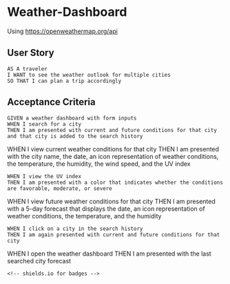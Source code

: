 # Weather-Dashboard

Using https://openweathermap.org/api

## User Story

```
AS A traveler
I WANT to see the weather outlook for multiple cities
SO THAT I can plan a trip accordingly
```

## Acceptance Criteria

```
GIVEN a weather dashboard with form inputs
WHEN I search for a city
THEN I am presented with current and future conditions for that city and that city is added to the search history
```
WHEN I view current weather conditions for that city
THEN I am presented with the city name, the date, an icon representation of weather conditions, the temperature, the humidity, the wind speed, and the UV index
```
WHEN I view the UV index
THEN I am presented with a color that indicates whether the conditions are favorable, moderate, or severe
```
WHEN I view future weather conditions for that city
THEN I am presented with a 5-day forecast that displays the date, an icon representation of weather conditions, the temperature, and the humidity
```
WHEN I click on a city in the search history
THEN I am again presented with current and future conditions for that city
```
WHEN I open the weather dashboard
THEN I am presented with the last searched city forecast
```
<!-- shields.io for badges -->